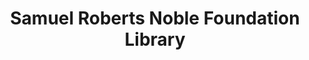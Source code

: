 ---
layout: repo
title: "Samuel Roberts Noble Foundation Library"
id: 24659
permalink: repos/24659/
---